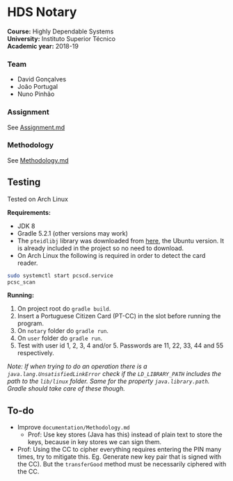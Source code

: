 # HDS Notary

**Course:** Highly Dependable Systems  
**University:** Instituto Superior Técnico  
**Academic year:** 2018-19

### Team

- David Gonçalves
- João Portugal
- Nuno Pinhão

### Assignment

See [Assignment.md](documentation/Assignment.md)

### Methodology

See [Methodology.md](documentation/Methodology.md)

## Testing

Tested on Arch Linux

**Requirements:**

- JDK 8
- Gradle 5.2.1 (other versions may work)
- The `pteidlibj` library was downloaded from [here](https://www.autenticacao.gov.pt/cc-aplicacao), the Ubuntu version. It is already included in the project so no need to download.
- On Arch Linux the following is required in order to detect the card reader.
```sh
sudo systemctl start pcscd.service
pcsc_scan
```

**Running:**

1. On project root do `gradle build`. 
2. Insert a Portuguese Citizen Card (PT-CC) in the slot before running the program.
3. On `notary` folder do `gradle run`.
4. On `user` folder do `gradle run`.
5. Test with user id 1, 2, 3, 4 and/or 5. Passwords are 11, 22, 33, 44 and 55 respectively.

*Note: If when trying to do an operation there is a `java.lang.UnsatisfiedLinkError` check if the `LD_LIBRARY_PATH` includes the path to the `lib/linux` folder. Same for the property `java.library.path`. Gradle should take care of these though.*

## To-do

- Improve `documentation/Methodology.md`
    - Prof: Use key stores (Java has this) instead of plain text to store the keys, because in key stores we can sign them.
- Prof: Using the CC to cipher everything requires entering the PIN many times, try to mitigate this. Eg. Generate new key pair that is signed with the CC). But the `transferGood` method must be necessarily ciphered with the CC.